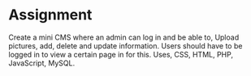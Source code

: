 # Assignment
Create a mini CMS where an admin can log in and be able to, Upload pictures, add, delete and update information. 
Users should have to be logged in to view a certain page in for this. Uses, CSS, HTML, PHP, JavaScript, MySQL.
